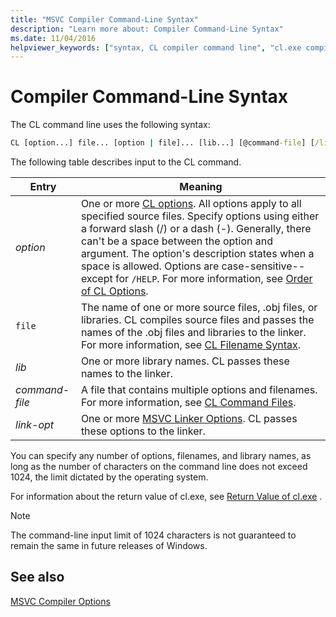 ```yaml
---
title: "MSVC Compiler Command-Line Syntax"
description: "Learn more about: Compiler Command-Line Syntax"
ms.date: 11/04/2016
helpviewer_keywords: ["syntax, CL compiler command line", "cl.exe compiler, command-line syntax"]
---
```

# Compiler Command-Line Syntax

The CL command line uses the following syntax:

```cmd
CL [option...] file... [option | file]... [lib...] [@command-file] [/link link-opt...]
```

The following table describes input to the CL command.

|Entry|Meaning|
|-----------|-------------|
|*option*|One or more [CL options](compiler-options.md). All options apply to all specified source files. Specify options using either a forward slash (/) or a dash (-). Generally, there can't be a space between the option and argument. The option's description states when a space is allowed. Options are case-sensitive--except for `/HELP`. For more information, see [Order of CL Options](order-of-cl-options.md).|
|`file`|The name of one or more source files, .obj files, or libraries. CL compiles source files and passes the names of the .obj files and libraries to the linker. For more information, see [CL Filename Syntax](cl-filename-syntax.md).|
|*lib*|One or more library names. CL passes these names to the linker.|
|*command-file*|A file that contains multiple options and filenames. For more information, see [CL Command Files](cl-command-files.md).|
|*link-opt*|One or more [MSVC Linker Options](linker-options.md). CL passes these options to the linker.|

You can specify any number of options, filenames, and library names, as long as the number of characters on the command line does not exceed 1024, the limit dictated by the operating system.

For information about the return value of cl.exe, see [Return Value of cl.exe](return-value-of-cl-exe.md) .

> [!NOTE]
> The command-line input limit of 1024 characters is not guaranteed to remain the same in future releases of Windows.

## See also

[MSVC Compiler Options](compiler-options.md)
